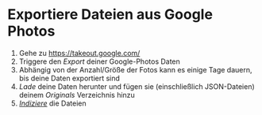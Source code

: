 # Exportiere Dateien aus Google Photos #

1. Gehe zu https://takeout.google.com/
2. Triggere den *Export* deiner Google-Photos Daten
3. Abhängig von der Anzahl/Größe der Fotos kann es einige Tage dauern, bis deine Daten exportiert sind
4. *Lade* deine Daten herunter und fügen sie (einschließlich JSON-Dateien) deinem *Originals* Verzeichnis hinzu
5. [*Indiziere*](../library/indexing.md) die Dateien